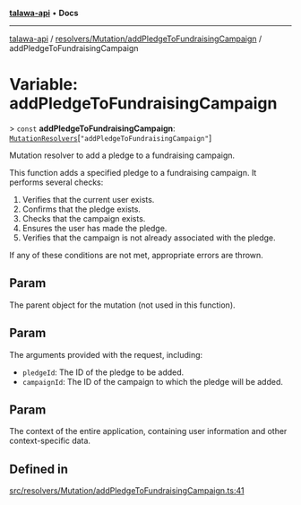 [**talawa-api**](../../../../README.md) • **Docs**

***

[talawa-api](../../../../modules.md) / [resolvers/Mutation/addPledgeToFundraisingCampaign](../README.md) / addPledgeToFundraisingCampaign

# Variable: addPledgeToFundraisingCampaign

\> `const` **addPledgeToFundraisingCampaign**: [`MutationResolvers`](../../../../types/generatedGraphQLTypes/type-aliases/MutationResolvers.md)\[`"addPledgeToFundraisingCampaign"`\]

Mutation resolver to add a pledge to a fundraising campaign.

This function adds a specified pledge to a fundraising campaign. It performs several checks:

1. Verifies that the current user exists.
2. Confirms that the pledge exists.
3. Checks that the campaign exists.
4. Ensures the user has made the pledge.
5. Verifies that the campaign is not already associated with the pledge.

If any of these conditions are not met, appropriate errors are thrown.

## Param

The parent object for the mutation (not used in this function).

## Param

The arguments provided with the request, including:
  - `pledgeId`: The ID of the pledge to be added.
  - `campaignId`: The ID of the campaign to which the pledge will be added.

## Param

The context of the entire application, containing user information and other context-specific data.

## Defined in

[src/resolvers/Mutation/addPledgeToFundraisingCampaign.ts:41](https://github.com/PalisadoesFoundation/talawa-api/blob/a87b45a1c490c996c3a8a52e117ecbaa4742ef49/src/resolvers/Mutation/addPledgeToFundraisingCampaign.ts#L41)
